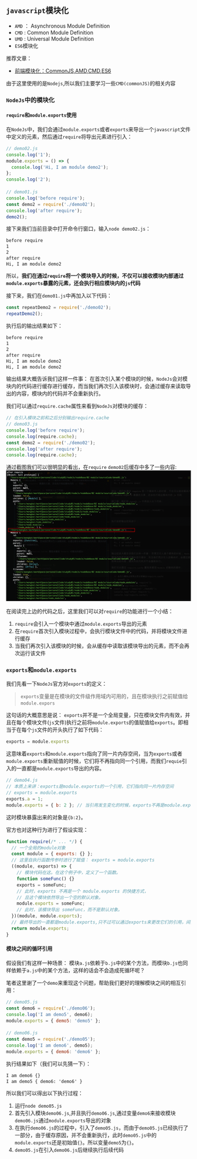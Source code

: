 ## `javascript`模块化
* `AMD` ： Asynchronous Module Definition
* `CMD` : Common Module Definition
* `UMD` : Universal Module Definition
* `ES6`模块化

推荐文章：  
* [前端模块化：CommonJS,AMD,CMD,ES6](https://juejin.im/post/5aaa37c8f265da23945f365c)

由于这里使用的是`Nodejs`,所以我们主要学习一些`CMD(commonJS)`的相关内容

### `NodeJs`中的模块化
#### `require`和`module.exports`使用
在`NodeJs`中，我们会通过`module.exports`或者`exports`来导出一个`javascript`文件中定义的元素，然后通过`require`将导出元素进行引入：  
```js
// demo02.js
console.log('1');
module.exports = () => {
  console.log('Hi, I am module demo2');
};
console.log('2');

// demo01.js
console.log('before require');
const demo2 = require('./demo02');
console.log('after require');
demo2();
```
接下来我们当前目录中打开命令行窗口，输入`node demo02.js`：  
```
before require
1
2
after require
Hi, I am module demo2
```

所以，**我们在通过`require`将一个模块导入的时候，不仅可以接收模块内部通过`module.exports`暴露的元素，还会执行相应模块内的`js`代码**

接下来，我们在`demo01.js`中再加入以下代码： 
```js
const repeatDemo2 = require('./demo02');
repeatDemo2();
```
执行后的输出结果如下： 
```
before require
1
2
after require
Hi, I am module demo2
Hi, I am module demo2
```
输出结果大概告诉我们这样一件事： 在首次引入某个模块的时候，`NodeJs`会对模块内的代码进行缓存进行缓存，而当我们再次引入该模块时，会通过缓存来读取导出的内容，模块内的代码并不会重新执行。  

我们可以通过`require.cache`属性来看到`NodeJs`对模块的缓存： 
```js
// 在引入模块之前和之后分别输出require.cache
// demo03.js
console.log('before require');
console.log(require.cache);
const demo2 = require('./demo02');
console.log('after require');
console.log(require.cache);
```
通过截图我们可以很明显的看出，在`require` `demo02`后缓存中多了一些内容:
![require.cache](./screenshots/require.cache.png)

在阅读完上边的代码之后，这里我们可以对`require`的功能进行一个小结：  
1. `require`会引入一个模块中通过`module.exports`导出的元素
2. 在`require`首次引入模块过程中，会执行模块文件中的代码，并将模块文件进行缓存
3. 当我们再次引入该模块的时候，会从缓存中读取该模块导出的元素，而不会再次运行该文件

### `exports`和`module.exports`
我们先看一下`NodeJs`官方对`exports`的定义：  
> `exports`变量是在模块的文件级作用域内可用的，且在模块执行之前赋值给`module.expors`

这句话的大概意思是说： `exports`并不是一个全局变量，只在模块文件内有效，并且在每个模块文件(`js`文件)执行之前将`module.exports`的值赋值给`exports`。即相当于在每个`js`文件的开头执行了如下代码：  
```js
exports = module.exports
```
这意味着`exports`和`module.exports`指向了同一片内存空间，当为`exports`或者`module.exports`重新赋值的时候，它们将不再指向同一个引用，而我们`requie`引入的一直都是`module.exports`导出的内容。  
```js
// demo04.js
// 本质上来讲：exports是module.exports的一个引用，它们指向同一片内存空间
// exports = module.exports
exports.a = 1;
module.exports = { b: 2 }; // 当引用发生变化的时候，exports不再是module.exports的快捷方式
```
这时模块暴露出来的对象是`{b:2}`。

官方也对这种行为进行了假设实现：  
```js
function require(/* ... */) {
  // 一个全局的module对象
  const module = { exports: {} };
  // 这里自执行函数传参时进行了赋值： exports = module.exports
  ((module, exports) => {
    // 模块代码在这。在这个例子中，定义了一个函数。
    function someFunc() {}
    exports = someFunc;
    // 此时，exports 不再是一个 module.exports 的快捷方式，
    // 且这个模块依然导出一个空的默认对象。
    module.exports = someFunc;
    // 此时，该模块导出 someFunc，而不是默认对象。
  })(module, module.exports);
  // 最终导出的一直都是module.exports,只不过可以通过exports来更改它们的引用，间接的改变module.exports
  return module.exports;
}
```

#### 模块之间的循环引用
假设我们有这样一种场景： 模块`a.js`依赖于`b.js`中的某个方法，而模块`b.js`也同样依赖于`a.js`中的某个方法，这样的话会不会造成死循环呢？ 

笔者这里谢了一个`demo`来重现这个问题，帮助我们更好的理解模块之间的相互引用：  
```js
// demo05.js
const demo6 = require('./demo06');
console.log('I am demo5', demo6);
module.exports = { demo5: 'demo5' };

// demo06.js
const demo5 = require('./demo05');
console.log('I am demo6', demo5);
module.exports = { demo6: 'demo6' };
```
执行结果如下（我们可以先猜一下）：
```text
I am demo6 {}
I am demo5 { demo6: 'demo6' }
``` 
所以我们可以得出以下执行过程： 
1. 运行`node demo05.js`
2. 首先引入模块`demo06.js`,并且执行`demo06.js`,通过变量`demo6`来接收模块`demo06.js`通过`module.exports`导出的对象
3. 在执行`demo06.js`的过程中，引入了`demo05.js`，而由于`demo05.js`已经执行了一部分，由于缓存原因，并不会重新执行，此时`demo05.js`中的`module.exports`还是初始值`{}`。所以变量`demo5`为`{}`。
4. `demo05.js`在引入`demo06.js`后继续执行后续代码
